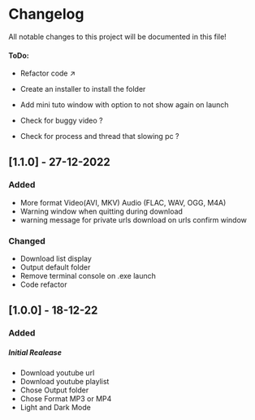 # Changelog
All notable changes to this project will be documented in this file!

#### ToDo:
 - Refactor code :arrow_upper_right:
 
 - Create an installer to install the folder 
 - Add mini tuto window with option to not show again on launch
 - Check for buggy video ? 
 - Check for process and thread that slowing pc ? 

## [1.1.0] - 27-12-2022

### Added

- More format Video(AVI, MKV) Audio (FLAC, WAV, OGG, M4A)
- Warning window when quitting during download
- warning message for private urls download on urls confirm window

### Changed

- Download list display
- Output default folder
- Remove terminal console on .exe launch
- Code refactor

## [1.0.0] - 18-12-22
### Added

##### Initial Realease

- Download youtube url
- Download youtube playlist
- Chose Output folder
- Chose Format MP3 or MP4
- Light and Dark Mode
